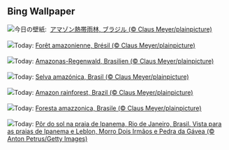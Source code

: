 ## Bing Wallpaper
![](https://www.bing.com/th?id=OHR.BrazilRainforest_JA-JP2489498028_UHD.jpg&w=1000)今日の壁紙: &nbsp;[アマゾン熱帯雨林, ブラジル (© Claus Meyer/plainpicture)](https://www.bing.com/th?id=OHR.BrazilRainforest_JA-JP2489498028_UHD.jpg)
<br><br/>
![](https://www.bing.com/th?id=OHR.BrazilRainforest_FR-FR5609224020_UHD.jpg&w=1000)Today: [Forêt amazonienne, Brésil (© Claus Meyer/plainpicture)](https://www.bing.com/th?id=OHR.BrazilRainforest_FR-FR5609224020_UHD.jpg)
<br><br/>
![](https://www.bing.com/th?id=OHR.BrazilRainforest_DE-DE1305753130_UHD.jpg&w=1000)Today: [Amazonas-Regenwald, Brasilien (© Claus Meyer/plainpicture)](https://www.bing.com/th?id=OHR.BrazilRainforest_DE-DE1305753130_UHD.jpg)
<br><br/>
![](https://www.bing.com/th?id=OHR.BrazilRainforest_ES-ES7948660330_UHD.jpg&w=1000)Today: [Selva amazónica, Brasil (© Claus Meyer/plainpicture)](https://www.bing.com/th?id=OHR.BrazilRainforest_ES-ES7948660330_UHD.jpg)
<br><br/>
![](https://www.bing.com/th?id=OHR.BrazilRainforest_EN-GB5655367336_UHD.jpg&w=1000)Today: [Amazon rainforest, Brazil (© Claus Meyer/plainpicture)](https://www.bing.com/th?id=OHR.BrazilRainforest_EN-GB5655367336_UHD.jpg)
<br><br/>
![](https://www.bing.com/th?id=OHR.BrazilRainforest_IT-IT5114382105_UHD.jpg&w=1000)Today: [Foresta amazzonica, Brasile (© Claus Meyer/plainpicture)](https://www.bing.com/th?id=OHR.BrazilRainforest_IT-IT5114382105_UHD.jpg)
<br><br/>
![](https://www.bing.com/th?id=OHR.IniciodoInverno_PT-BR1929239619_UHD.jpg&w=1000)Today: [Pôr do sol na praia de Ipanema, Rio de Janeiro, Brasil. Vista para as praias de Ipanema e Leblon, Morro Dois Irmãos e Pedra da Gávea (© Anton Petrus/Getty Images)](https://www.bing.com/th?id=OHR.IniciodoInverno_PT-BR1929239619_UHD.jpg)
<br><br/>
